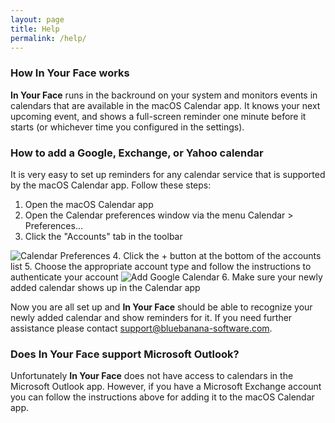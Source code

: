 ```yaml
---
layout: page
title: Help
permalink: /help/
---
```


### How **In Your Face** works
**In Your Face** runs in the backround on your system and monitors events in calendars that are available in the macOS Calendar app.
It knows your next upcoming event, and shows a full-screen reminder one minute before it starts (or whichever time you configured in the settings).

### How to add a Google, Exchange, or Yahoo calendar
It is very easy to set up reminders for any calendar service that is supported by the macOS Calendar app. Follow these steps:

1. Open the macOS Calendar app
2. Open the Calendar preferences window via the menu Calendar > Preferences…
3. Click the "Accounts" tab in the toolbar
<img class="help-screenshot" src="../images/help_calendar_prefs.png" alt="Calendar Preferences">
4. Click the + button at the bottom of the accounts list
5. Choose the appropriate account type and follow the instructions to authenticate your account
<img class="help-screenshot" src="../images/help_calendar_google.png" alt="Add Google Calendar">
6. Make sure your newly added calendar shows up in the Calendar app

Now you are all set up and **In Your Face** should be able to recognize your newly added calendar and show reminders for it.
If you need further assistance please contact [support@bluebanana-software.com](mailto:support@bluebanana-software.com).

### Does **In Your Face** support Microsoft Outlook?
Unfortunately **In Your Face** does not have access to calendars in the Microsoft Outlook app. However, if you have a Microsoft Exchange account you can follow the instructions above for adding it to the macOS Calendar app.